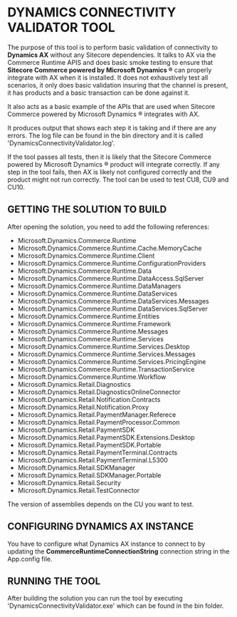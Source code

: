 # DYNAMICS CONNECTIVITY VALIDATOR TOOL

The purpose of this tool is to perform basic validation of connectivity to **Dynamics AX** without any Sitecore dependencies. It talks to AX via the Commerce Runtime APIS and does basic smoke testing to ensure that **Sitecore Commerce powered by Microsoft Dynamics ®** can properly integrate with AX when it is installed.
It does not exhaustively test all scenarios, it only does basic validation insuring that the channel is present, it has products and a basic transaction can be done against it.

It also acts as a basic example of the APIs that are used when Sitecore Commerce powered by Microsoft Dynamics ® integrates with AX.

It produces output that shows each step it is taking and if there are any errors. The log file can be found in the bin directory and it is called 'DynamicsConnectivityValidator.log'.

If the tool passes all tests, then it is likely that the Sitecore Commerce powered by Microsoft Dynamics ® product will integrate correctly. 
If any step in the tool fails, then AX is likely not configured correctly and the product might not run correctly. 
The tool can be used to test CU8, CU9 and CU10.

## GETTING THE SOLUTION TO BUILD

After opening the solution, you need to add the following references:
* Microsoft.Dynamics.Commerce.Runtime
* Microsoft.Dynamics.Commerce.Runtime.Cache.MemoryCache
* Microsoft.Dynamics.Commerce.Runtime.Client
* Microsoft.Dynamics.Commerce.Runtime.ConfigurationProviders
* Microsoft.Dynamics.Commerce.Runtime.Data
* Microsoft.Dynamics.Commerce.Runtime.DataAccess.SqlServer
* Microsoft.Dynamics.Commerce.Runtime.DataManagers
* Microsoft.Dynamics.Commerce.Runtime.DataServices
* Microsoft.Dynamics.Commerce.Runtime.DataServices.Messages
* Microsoft.Dynamics.Commerce.Runtime.DataServices.SqlServer
* Microsoft.Dynamics.Commerce.Runtime.Entities
* Microsoft.Dynamics.Commerce.Runtime.Framework
* Microsoft.Dynamics.Commerce.Runtime.Messages
* Microsoft.Dynamics.Commerce.Runtime.Services
* Microsoft.Dynamics.Commerce.Runtime.Services.Desktop
* Microsoft.Dynamics.Commerce.Runtime.Services.Messages
* Microsoft.Dynamics.Commerce.Runtime.Services.PricingEngine
* Microsoft.Dynamics.Commerce.Runtime.TransactionService
* Microsoft.Dynamics.Commerce.Runtime.Workflow
* Microsoft.Dynamics.Retail.Diagnostics
* Microsoft.Dynamics.Retail.DiagnosticsOnlineConnector
* Microsoft.Dynamics.Retail.Notification.Contracts
* Microsoft.Dynamics.Retail.Notification.Proxy
* Microsoft.Dynamics.Retail.PaymentManager.Referece
* Microsoft.Dynamics.Retail.PaymentProcessor.Common
* Microsoft.Dynamics.Retail.PaymentSDK
* Microsoft.Dynamics.Retail.PaymentSDK.Extensions.Desktop
* Microsoft.Dynamics.Retail.PaymentSDK.Portable
* Microsoft.Dynamics.Retail.PaymentTerminal.Contracts
* Microsoft.Dynamics.Retail.PaymentTerminal.L5300
* Microsoft.Dynamics.Retail.SDKManager
* Microsoft.Dynamics.Retail.SDKManager.Portable
* Microsoft.Dynamics.Retail.Security
* Microsoft.Dynamics.Retail.TestConnector

The version of assemblies depends on the CU you want to test.


## CONFIGURING DYNAMICS AX INSTANCE

You have to configure what Dynamics AX instance to connect to by updating the **CommerceRuntimeConnectionString** connection string in the App.config file.


## RUNNING THE TOOL

After building the solution you can run the tool by executing 'DynamicsConnectivityValidator.exe' which can be found in the bin folder.